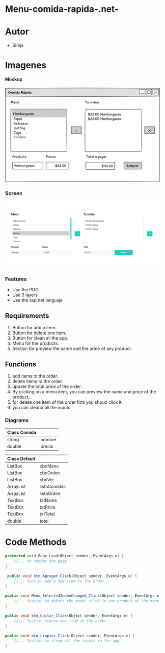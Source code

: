 # Menu-comida-rapida-.net-

# Autor
- Simja

# Imagenes

#### Mockup
![](./imgs/MicrosoftTeams-image.png)

### Screen
![](./imgs/pantalla.png)

### Features

- Use the POO
- Use 3 layers
- Use the asp.net languaje

## Requirements

1. Button for add a item.
2. Button for delete one item.
3. Button for clean all the app.
4. Menu for the products.
5. Section for preview the name and the price of any product.

## Functions

1. add items to the order.
2. delete items to the order.
3. update the total price of the order.
4. By clicking on a menu item, you can preview the name and price of the product.
5. for delete one item of the order firts you shoud click it.
6. you can cleand all the inputs


### Diagrams

Class Comida  |               |
------------- | ------------- |
string        | nombre        |
double        | precio        |


Class Default  |               |
-------------- | ------------- |
ListBox        | cboMenu       |
ListBox        | cboOrden      |
ListBox        | cboVer        |
ArrayList      | listaComidas  |
ArrayList      | listaOrden    |
TextBox        | txtName       |
TextBox        | txtPrice      |
TextBox        | txtTotal      |
double         | total         |


# Code Methods
 
```c#
protected void Page_Load(Object sender, EventArgs e) {
    //... to render the page
}
```

```c#
 public void btn_Agregar_Click(Object sender, EventArgs e) {
    //... fuction add a new item to the order
}
```

```c#
public void Menu_SelectedIndexChanged_Click(Object sender, EventArgs e) {
    //... fuction to detect the event click in one product of the menu
}
```

```c#
public void btn_Quitar_Click(Object sender, EventArgs e) {
    //... fuction remove one item in the order
}
```

```c#
public void btn_Limpiar_Click(Object sender, EventArgs e) {
    //... fuction to clean all the inputs in the app
}
```